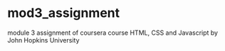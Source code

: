 # mod3_assignment
module 3 assignment of coursera course HTML, CSS and Javascript by John Hopkins University
